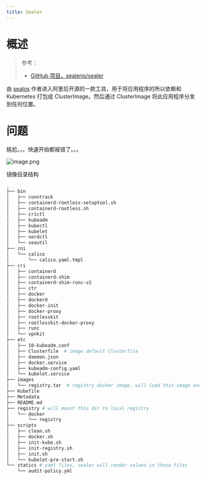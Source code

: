 ```yaml
---
title: Sealer
---
```


# 概述

> 参考：
> - [GitHub 项目，sealerio/sealer](https://github.com/sealerio/sealer)

由 [sealos](https://github.com/labring/sealos) 作者进入阿里后开源的一款工具，用于将应用程序的所以依赖和 Kubernetes 打包成 ClusterImage。然后通过 ClusterImage 将此应用程序分发到任何位置。

# 问题

尴尬。。。快速开始都报错了。。。

![image.png](https://notes-learning.oss-cn-beijing.aliyuncs.com/virv3w/1622037606609-84ee7ea6-d616-4ebe-ab7e-1defcc4905ce.png)

镜像目录结构

```bash
.
├── bin
│   ├── conntrack
│   ├── containerd-rootless-setuptool.sh
│   ├── containerd-rootless.sh
│   ├── crictl
│   ├── kubeadm
│   ├── kubectl
│   ├── kubelet
│   ├── nerdctl
│   └── seautil
├── cni
│   └── calico
│       └── calico.yaml.tmpl
├── cri
│   ├── containerd
│   ├── containerd-shim
│   ├── containerd-shim-runc-v2
│   ├── ctr
│   ├── docker
│   ├── dockerd
│   ├── docker-init
│   ├── docker-proxy
│   ├── rootlesskit
│   ├── rootlesskit-docker-proxy
│   ├── runc
│   └── vpnkit
├── etc
│   ├── 10-kubeadm.conf
│   ├── Clusterfile  # image default Clusterfile
│   ├── daemon.json
│   ├── docker.service
│   ├── kubeadm-config.yaml
│   └── kubelet.service
├── images
│   └── registry.tar  # registry docker image, will load this image and run a local registry in cluster
├── Kubefile
├── Metadata
├── README.md
├── registry # will mount this dir to local registry
│   └── docker
│       └── registry
├── scripts
│   ├── clean.sh
│   ├── docker.sh
│   ├── init-kube.sh
│   ├── init-registry.sh
│   ├── init.sh
│   └── kubelet-pre-start.sh
└── statics # yaml files, sealer will render values in those files
    └── audit-policy.yml

```
